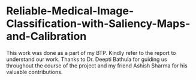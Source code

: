 # Reliable-Medical-Image-Classification-with-Saliency-Maps-and-Calibration

This work was done as a part of my BTP. Kindly refer to the report to understand our work. Thanks to Dr. Deepti Bathula for guiding us throughout the course of the project and my friend Ashish Sharma for his valuable contributions.
